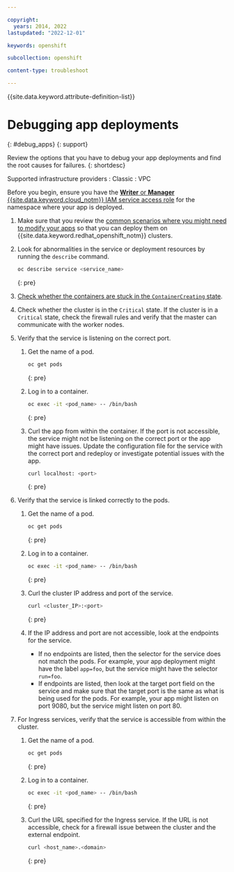 ```yaml
---

copyright: 
  years: 2014, 2022
lastupdated: "2022-12-01"

keywords: openshift

subcollection: openshift

content-type: troubleshoot

---
```


{{site.data.keyword.attribute-definition-list}}




# Debugging app deployments
{: #debug_apps}
{: support}

Review the options that you have to debug your app deployments and find the root causes for failures.
{: shortdesc}

Supported infrastructure providers
:   Classic
:   VPC

Before you begin, ensure you have the [**Writer** or **Manager** {{site.data.keyword.cloud_notm}} IAM service access role](/docs/openshift?topic=openshift-users#checking-perms) for the namespace where your app is deployed.



1. Make sure that you review the [common scenarios where you might need to modify your apps](/docs/openshift?topic=openshift-plan_deploy#openshift_move_apps_scenarios) so that you can deploy them on {{site.data.keyword.redhat_openshift_notm}} clusters.

1. Look for abnormalities in the service or deployment resources by running the `describe` command.
    ```sh
    oc describe service <service_name>
    ```
    {: pre}

1. [Check whether the containers are stuck in the `ContainerCreating` state](/docs/openshift?topic=openshift-readonly_nodes).

1. Check whether the cluster is in the `Critical` state. If the cluster is in a `Critical` state, check the firewall rules and verify that the master can communicate with the worker nodes.

1. Verify that the service is listening on the correct port.
    1. Get the name of a pod.
        ```sh
        oc get pods
        ```
        {: pre}

    2. Log in to a container.
        ```sh
        oc exec -it <pod_name> -- /bin/bash
        ```
        {: pre}

    3. Curl the app from within the container. If the port is not accessible, the service might not be listening on the correct port or the app might have issues. Update the configuration file for the service with the correct port and redeploy or investigate potential issues with the app.
        ```sh
        curl localhost: <port>
        ```
        {: pre}

1. Verify that the service is linked correctly to the pods.
    1. Get the name of a pod.
        ```sh
        oc get pods
        ```
        {: pre}

    2. Log in to a container.
        ```sh
        oc exec -it <pod_name> -- /bin/bash
        ```
        {: pre}

    3. Curl the cluster IP address and port of the service.
        ```sh
        curl <cluster_IP>:<port>
        ```
        {: pre}

    4. If the IP address and port are not accessible, look at the endpoints for the service.
        * If no endpoints are listed, then the selector for the service does not match the pods. For example, your app deployment might have the label `app=foo`, but the service might have the selector `run=foo`.
        * If endpoints are listed, then look at the target port field on the service and make sure that the target port is the same as what is being used for the pods. For example, your app might listen on port 9080, but the service might listen on port 80.

1. For Ingress services, verify that the service is accessible from within the cluster.
    1. Get the name of a pod.
        ```sh
        oc get pods
        ```
        {: pre}

    2. Log in to a container.
        ```sh
        oc exec -it <pod_name> -- /bin/bash
        ```
        {: pre}

    3. Curl the URL specified for the Ingress service. If the URL is not accessible, check for a firewall issue between the cluster and the external endpoint.
        ```sh
        curl <host_name>.<domain>
        ```
        {: pre}








